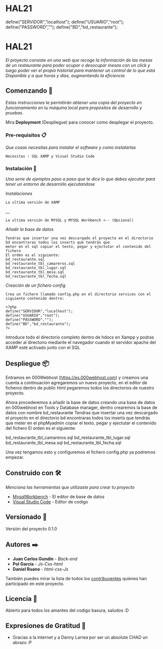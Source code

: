# HAL21
define("SERVIDOR","localhost");
define("USUARIO","root");
define("PASSWORD","");
define("BD","bd_restaurante");

# HAL21

_El proyecto consiste en una web que recoge la información de las mesas de un restaurante para poder ocupar o desocupar mesas con un click y luego poder ver el propio historial para mantener un control de lo que esta Disponible y a que horas y dias, augmentando la eficiencia_

## Comenzando 🚀

_Estas instrucciones te permitirán obtener una copia del proyecto en funcionamiento en tu máquina local para propósitos de desarrollo y pruebas._

Mira **Deployment** (Despliegue) para conocer como desplegar el proyecto.


### Pre-requisitos 📋

_Que cosas necesitas para instalar el software y como instalarlas_

```
Necesitas : SQL XAMP y Visual Studio Code
```

### Instalación 🔧

_Una serie de ejemplos paso a paso que te dice lo que debes ejecutar para tener un entorno de desarrollo ejecutandose_

_Instalaciones_

```
La ultima versión de XAMP
```

__

```
La ultima versión de MYSQL y MYSQL Workbench <-- (Opcional)
```
_Añadir la base de datos_

```
Tendras que insertar una vez descargado el proyecto en el directorio bd encontraras todos los inserts que tendrás que 
meter en el sql copiar el texto, pegar y ejectutar el contenido del fichero
El orden es el siguiente:
bd_restaurante.sql
bd_restaurante_tbl_camareros.sql
bd_restaurante_tbl_lugar.sql
bd_restaurante_tbl_mesa.sql
bd_restaurante_tbl_fecha.sql
```
_Creación de un fichero config_
```
Crea un fichero llamado config.php en el directorio services con el siguiente contenido dentro:
```
```
<?php
define("SERVIDOR","localhost");
define("USUARIO","root");
define("PASSWORD","");
define("BD","bd_restaurante");
?>
```
Introduce todo el directorio completo dentro de hdocs en Xampp y podras acceder al directorio mediante el navegador cuando el servidor apache del XAMP esté activado junto con el SQL


## Despliegue 📦

Entramos en 000Webhost (https://es.000webhost.com) y creamos una cuenta
a continuación agregaremos un nuevo proyecto,
en el editor de ficheros dentro de public html pegaremos todos los directorios de nuestro proyecto.

Ahora procederemos a añadir la base de datos creando una base de datos en 000webhost en Tools y Database manager, dentro crearemos la base de datos con nombre bd_restaurante
Tendras que insertar una vez descargado el proyecto en el directorio bd encontraras todos los inserts que tendrás que 
meter en el phpMyadmin copiar el texto, pegar y ejectutar el contenido del fichero
El orden es el siguiente:

bd_restaurante_tbl_camareros.sql
bd_restaurante_tbl_lugar.sql
bd_restaurante_tbl_mesa.sql
bd_restaurante_tbl_fecha.sql

Una vez tengamos esto y configuremos el fichero config.php ya podremos empezar.


## Construido con 🛠️

_Menciona las herramientas que utilizaste para crear tu proyecto_

* [MysqlWorkbench](http://www.dropwizard.io/1.0.2/docs/) - El editor de base de datos
* [Visual Studio Code](https://maven.apache.org/) - Editor de codigo

## Versionado 📌

Versión del proyecto 0.1.0

## Autores ✒️

* **Juan Carlos Gundin** - *Back-end* 
* **Pol Garcia** - *Js-Css-html* 
* **Daniel Ruano** - *html-css-Js*

También puedes mirar la lista de todos los [contribuyentes](https://github.com/your/project/contributors) quíenes han participado en este proyecto. 

## Licencia 📄

Abierto para todos los amantes del codigo basura, saludos :D

## Expresiones de Gratitud 🎁

* Gracias a la internet y a Danny Larrea por ser un absolute CHAD un abrazo :P

